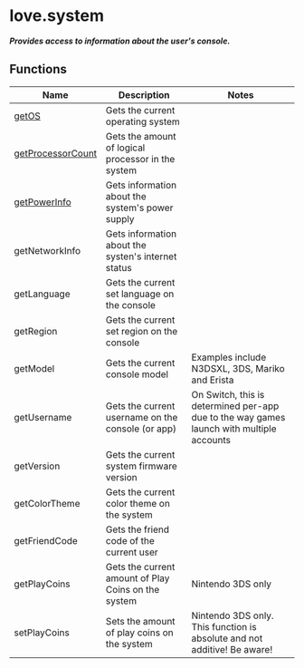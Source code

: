 # love.system

<b><i>
Provides access to information about the user's console.
</b></i>

## Functions

| Name                                                                       | Description                                         | Notes                                                                                    |
|----------------------------------------------------------------------------|-----------------------------------------------------|------------------------------------------------------------------------------------------|
| [getOS](https://love2d.org/wiki/love.system.getOS)                         | Gets the current operating system                   |                                                                                          |
| [getProcessorCount](https://love2d.org/wiki/love.system.getProcessorCount) | Gets the amount of logical processor in the system  |                                                                                          |
| [getPowerInfo](https://love2d.org/wiki/love.system.getPowerInfo)           | Gets information about the system's power supply    |                                                                                          |
| getNetworkInfo                                                             | Gets information about the systen's internet status |                                                                                          |
| getLanguage                                                                | Gets the current set language on the console        |                                                                                          |
| getRegion                                                                  | Gets the current set region on the console          |                                                                                          |
| getModel                                                                   | Gets the current console model                      | Examples include N3DSXL, 3DS, Mariko and Erista                                          |
| getUsername                                                                | Gets the current username on the console (or app)   | On Switch, this is determined per-app due to the way games launch with multiple accounts |
| getVersion                                                                 | Gets the current system firmware version            |                                                                                          |
| getColorTheme                                                              | Gets the current color theme on the system          |                                                                                          |
| getFriendCode                                                              | Gets the friend code of the current user            |                                                                                          |
| getPlayCoins                                                               | Gets the current amount of Play Coins on the system | Nintendo 3DS only                                                                        |
| setPlayCoins                                                               | Sets the amount of play coins on the system         | Nintendo 3DS only. This function is absolute and not additive! Be aware!                 |
